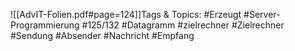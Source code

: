 
![[AdvIT-Folien.pdf#page=124]]Tags & Topics:
   #Erzeugt
   #Server-Programmierung
   #125/132
   #Datagramm
   #zielrechner
   #Zielrechner
   #Sendung
   #Absender
   #Nachricht
   #Empfang